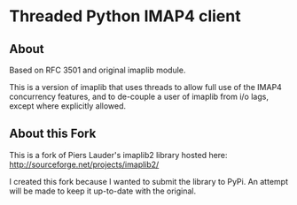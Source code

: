 Threaded Python IMAP4 client
============================

About
-----

Based on RFC 3501 and original imaplib module.

This is a version of imaplib that uses threads to allow full use of the
IMAP4 concurrency features, and to de-couple a user of imaplib from i/o
lags, except where explicitly allowed.

About this Fork
---------------

This is a fork of Piers Lauder's imaplib2 library hosted here: http://sourceforge.net/projects/imaplib2/

I created this fork because I wanted to submit the library to PyPi. An attempt will be made to keep it up-to-date with the original.